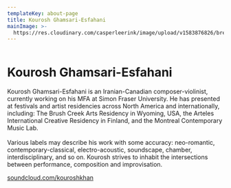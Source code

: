 ```yaml
---
templateKey: about-page
title: Kourosh Ghamsari-Esfahani
mainImage: >-
  https://res.cloudinary.com/casperleerink/image/upload/v1583876826/breathingbass/kouroshbio.jpg
---
```

<img src="https://res.cloudinary.com/casperleerink/image/upload/v1583876826/breathingbass/kouroshbio.jpg" alt="" title="" class="half half-left"></img>

# Kourosh Ghamsari-Esfahani

Kourosh Ghamsari-Esfahani is an Iranian-Canadian composer-violinist, currently working on his MFA at Simon Fraser University. He has presented at festivals and artist residencies across North America and internationally, including: The Brush Creek Arts Residency in Wyoming, USA, the Arteles International Creative Residency in Finland, and the Montreal Contemporary Music Lab.\
\
Various labels may describe his work with some accuracy: neo-romantic, contemporary-classical, electro-acoustic, soundscape, chamber, interdisciplinary, and so on. Kourosh strives to inhabit the intersections between performance, composition and improvisation.

[soundcloud.com/kouroshkhan](http://www.soundcloud.com/kouroshkhan)

